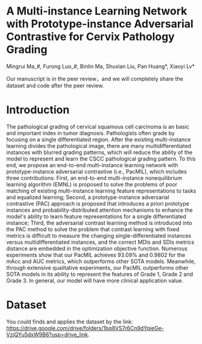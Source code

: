 # A Multi-instance Learning Network with Prototype-instance Adversarial Contrastive for Cervix Pathology Grading

Mingrui Ma_#, Furong Luo_#, Binlin Ma, Shuxian Liu, Pan Huang*, Xiaoyi Lv*

Our manuscript is in the peer review，and we will completely share the dataset and code after the peer review.

# Introduction
The pathological grading of cervical squamous cell carcinoma is an basic and important index in tumor diagnosis. Pathologists often grade by focusing on a single differentiated region. After the existing multi-instance learning divides the pathological image, there are many multidifferentiated instances with blurred grading patterns, which will reduce the ability of the model to represent and learn the CSCC pathological grading pattern. To this end, we propose an end-to-end multi-instance learning network with prototype-instance adversarial contrastive (i.e., PacMIL), which includes three contributions: First, an end-to-end multi-instance nonequilibrium learning algorithm (EMNL) is proposed to solve the problems of poor matching of existing multi-instance learning feature representations to tasks and equalized learning; Second, a prototype-instance adversarial contrastive (PAC) approach is proposed that introduces a priori prototype instances and probability-distributed attention mechanisms to enhance the model's ability to learn feature representations for a single differentiated instance; Third, the adversarial contrast learning method is introduced into the PAC method to solve the problem that contrast learning with fixed metrics is difficult to measure the changing single-differentiated instances versus multidifferentiated instances, and the correct MDIs and SDIs metrics distance are embedded in the optimization objective function. Numerous experiments show that our PacMIL achieves 93.09% and 0.9802 for the mAcc and AUC metrics, which outperforms other SOTA models. Meanwhile, through extensive qualitative experiments, our PacMIL outperforms other SOTA models in its ability to represent the features of Grade 1, Grade 2 and Grade 3. In general, our model will have more clinical application value. 


# Dataset
You could finds and applies the dataset by the link: https://drive.google.com/drive/folders/1bq8VS7r6Cn9dYqieGe-VzjQYu5dxW9B6?usp=drive_link.


